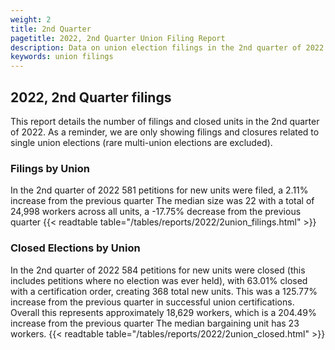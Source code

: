 ```yaml
---
weight: 2
title: 2nd Quarter
pagetitle: 2022, 2nd Quarter Union Filing Report
description: Data on union election filings in the 2nd quarter of 2022
keywords: union filings
---
```


## 2022, 2nd Quarter filings

This report details the number of filings and closed units in the 2nd quarter of 2022. As a reminder, we are only showing filings and closures related to single union elections (rare multi-union elections are excluded).

### Filings by Union
In the 2nd quarter of 2022 581 petitions for new units were filed, a 2.11% increase from the previous quarter The median size was 22 with a total of 24,998 workers across all units, a -17.75% decrease from the previous quarter
{{< readtable table="/tables/reports/2022/2union_filings.html" >}}

### Closed Elections by Union
In the 2nd quarter of 2022 584 petitions for new units were closed (this includes petitions where no election was ever held), with 63.01% closed with a certification order, creating 368 total new units. This was a 125.77% increase from the previous quarter in successful union certifications. Overall this represents approximately 18,629 workers, which is a 204.49% increase from the previous quarter The median bargaining unit has 23 workers.
{{< readtable table="/tables/reports/2022/2union_closed.html" >}}
